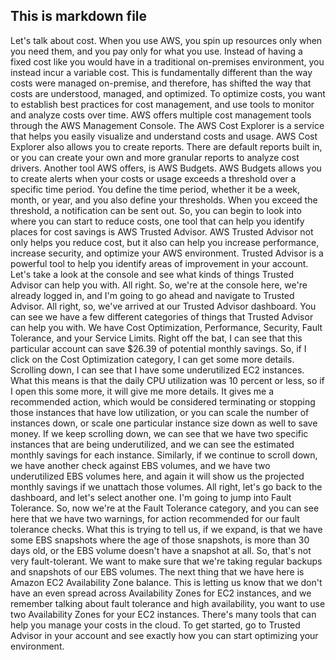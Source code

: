 
## This is markdown file
Let's talk about cost. When you use AWS, you spin up resources only when you need them, and you pay only for what you use. Instead of having a fixed cost like you would have in a traditional on-premises environment, you instead incur a variable cost. This is fundamentally different than the way costs were managed on-premise, and therefore, has shifted the way that costs are understood, managed, and optimized. To optimize costs, you want to establish best practices for cost management, and use tools to monitor and analyze costs over time. AWS offers multiple cost management tools through the AWS Management Console. The AWS Cost Explorer is a service that helps you easily visualize and understand costs and usage. AWS Cost Explorer also allows you to create reports. There are default reports built in, or you can create your own and more granular reports to analyze cost drivers. Another tool AWS offers, is AWS Budgets. AWS Budgets allows you to create alerts when your costs or usage exceeds a threshold over a specific time period. You define the time period, whether it be a week, month, or year, and you also define your thresholds. When you exceed the threshold, a notification can be sent out. So, you can begin to look into where you can start to reduce costs, one tool that can help you identify places for cost savings is AWS Trusted Advisor. AWS Trusted Advisor not only helps you reduce cost, but it also can help you increase performance, increase security, and optimize your AWS environment. Trusted Advisor is a powerful tool to help you identify areas of improvement in your account. Let's take a look at the console and see what kinds of things Trusted Advisor can help you with. All right. So, we're at the console here, we're already logged in, and I'm going to go ahead and navigate to Trusted Advisor. All right, so, we've arrived at our Trusted Advisor dashboard. You can see we have a few different categories of things that Trusted Advisor can help you with. We have Cost Optimization, Performance, Security, Fault Tolerance, and your Service Limits. Right off the bat, I can see that this particular account can save $26.39 of potential monthly savings. So, if I click on the Cost Optimization category, I can get some more details. Scrolling down, I can see that I have some underutilized EC2 instances. What this means is that the daily CPU utilization was 10 percent or less, so if I open this some more, it will give me more details. It gives me a recommended action, which would be considered terminating or stopping those instances that have low utilization, or you can scale the number of instances down, or scale one particular instance size down as well to save money. If we keep scrolling down, we can see that we have two specific instances that are being underutilized, and we can see the estimated monthly savings for each instance. Similarly, if we continue to scroll down, we have another check against EBS volumes, and we have two underutilized EBS volumes here, and again it will show us the projected monthly savings if we unattach those volumes. All right, let's go back to the dashboard, and let's select another one. I'm going to jump into Fault Tolerance. So, now we're at the Fault Tolerance category, and you can see here that we have two warnings, for action recommended for our fault tolerance checks. What this is trying to tell us, if we expand, is that we have some EBS snapshots where the age of those snapshots, is more than 30 days old, or the EBS volume doesn't have a snapshot at all. So, that's not very fault-tolerant. We want to make sure that we're taking regular backups and snapshots of our EBS volumes. The next thing that we have here is Amazon EC2 Availability Zone balance. This is letting us know that we don't have an even spread across Availability Zones for EC2 instances, and we remember talking about fault tolerance and high availability, you want to use two Availability Zones for your EC2 instances. There's many tools that can help you manage your costs in the cloud. To get started, go to Trusted Advisor in your account and see exactly how you can start optimizing your environment.